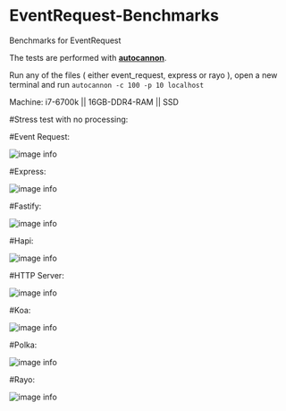 # EventRequest-Benchmarks
Benchmarks for EventRequest

The tests are performed with [**autocannon**](https://www.npmjs.com/package/autocannon).

Run any of the files ( either event_request, express or rayo ), open a new terminal and run `autocannon -c 100 -p 10 localhost`

Machine: i7-6700k || 16GB-DDR4-RAM || SSD

#Stress test with no processing:


#Event Request:

![image info](./benchmarks/event_request.png)

#Express:

![image info](./benchmarks/express.png)

#Fastify:

![image info](./benchmarks/fastify.png)

#Hapi:

![image info](./benchmarks/hapi.png)

#HTTP Server:

![image info](./benchmarks/http_server.png)

#Koa:

![image info](./benchmarks/koa.png)

#Polka:

![image info](./benchmarks/polka.png)

#Rayo:

![image info](./benchmarks/rayo.png)

